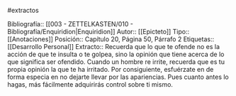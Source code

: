 #extractos 

Bibliografía:: [[003 - ZETTELKASTEN/010 - Bibliografía/Enquiridion|Enquiridion]]
Autor:: [[Epicteto]]
Tipo:: [[Anotaciones]]
Posición:: Capítulo 20, Página 50, Párrafo 2
Etiquetas:: [[Desarrollo Personal]]
Extracto:: Recuerda que lo que te ofende no es la acción de que te insulta o te golpea, sino la opinión que tiene acerca de lo que significa ser ofendido. Cuando un hombre re irrite, recuerda que es tu propia opinión la que te ha irritado. Por consiguiente, esfuérzate en de forma especia en no dejarte llevar por las apariencias. Pues cuanto antes lo hagas, más fácilmente adquirirás control sobre ti mismo.